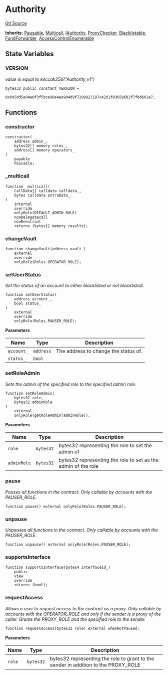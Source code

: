 # Authority
[Git Source](https://github.com/ContractLabs/foundry-bountykinds-contract/blob/67e6855d3beabdf242cc0b51d9e53b087a5235b9/src/oz-custom/presets/Authority.sol)

**Inherits:**
[Pausable](/src/oz-custom/oz/security/Pausable.sol/abstract.Pausable.md), [Multicall](/src/oz-custom/presets/Multicall.sol/contract.Multicall.md), [IAuthority](/src/oz-custom/presets/interfaces/IAuthority.sol/interface.IAuthority.md), [ProxyChecker](/src/oz-custom/internal/ProxyChecker.sol/abstract.ProxyChecker.md), [Blacklistable](/src/oz-custom/internal/Blacklistable.sol/abstract.Blacklistable.md), [FundForwarder](/src/oz-custom/internal/FundForwarder.sol/abstract.FundForwarder.md), [AccessControlEnumerable](/src/oz-custom/oz/access/AccessControlEnumerable.sol/abstract.AccessControlEnumerable.md)


## State Variables
### VERSION
*value is equal to keccak256("Authority_v1")*


```solidity
bytes32 public constant VERSION =
    0x095dd5e04e0f3f5bce98e4ee904d9f7209827187c4201f036596b2f7fdd602e7;
```


## Functions
### constructor


```solidity
constructor(
    address admin_,
    bytes32[] memory roles_,
    address[] memory operators_
)
    payable
    Pausable;
```

### _multicall


```solidity
function _multicall(
    CallData[] calldata calldata_,
    bytes calldata extraData_
)
    internal
    override
    onlyRole(DEFAULT_ADMIN_ROLE)
    nonDelegatecall
    nonReentrant
    returns (bytes[] memory results);
```

### changeVault


```solidity
function changeVault(address vault_)
    external
    override
    onlyRole(Roles.OPERATOR_ROLE);
```

### setUserStatus

*Set the status of an account to either blacklisted or not
blacklisted.*


```solidity
function setUserStatus(
    address account_,
    bool status_
)
    external
    override
    onlyRole(Roles.PAUSER_ROLE);
```
**Parameters**

|Name|Type|Description|
|----|----|-----------|
|`account_`|`address`|The address to change the status of.|
|`status_`|`bool`||


### setRoleAdmin

*Sets the admin of the specified role to the specified admin role.*


```solidity
function setRoleAdmin(
    bytes32 role,
    bytes32 adminRole
)
    external
    onlyRole(getRoleAdmin(adminRole));
```
**Parameters**

|Name|Type|Description|
|----|----|-----------|
|`role`|`bytes32`|bytes32 representing the role to set the admin of|
|`adminRole`|`bytes32`|bytes32 representing the role to set as the admin of the role|


### pause

*Pauses all functions in the contract. Only callable by accounts with
the PAUSER_ROLE.*


```solidity
function pause() external onlyRole(Roles.PAUSER_ROLE);
```

### unpause

*Unpauses all functions in the contract. Only callable by accounts
with the PAUSER_ROLE.*


```solidity
function unpause() external onlyRole(Roles.PAUSER_ROLE);
```

### supportsInterface


```solidity
function supportsInterface(bytes4 interfaceId_)
    public
    view
    override
    returns (bool);
```

### requestAccess

*Allows a user to request access to the contract as a proxy.
Only callable by accounts with the OPERATOR_ROLE and only if the sender
is a proxy of the caller.
Grants the PROXY_ROLE and the specified role to the sender.*


```solidity
function requestAccess(bytes32 role) external whenNotPaused;
```
**Parameters**

|Name|Type|Description|
|----|----|-----------|
|`role`|`bytes32`|bytes32 representing the role to grant to the sender in addition to the PROXY_ROLE|


